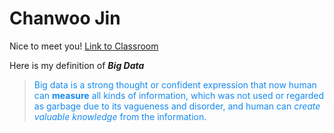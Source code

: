 # Chanwoo Jin
Nice to meet you! [Link to Classroom](http://map.sdsu.edu/bigdata/)

Here is my definition of _**Big Data**_
> <span style="color: #1589F0">Big data is a strong thought or confident expression that now human can **measure** all kinds of information, which was not used or regarded as garbage due to its vagueness and disorder, and human can *create valuable knowledge* from the information.</span> 
